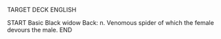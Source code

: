 TARGET DECK
ENGLISH

START
Basic
Black widow
Back: n. Venomous spider of which the female devours the male.
END
